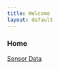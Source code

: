 ```yaml
---
title: Welcome
layout: default
---
```


### Home
[Sensor Data](https://plants-are-neat.github.io/sensordata)
